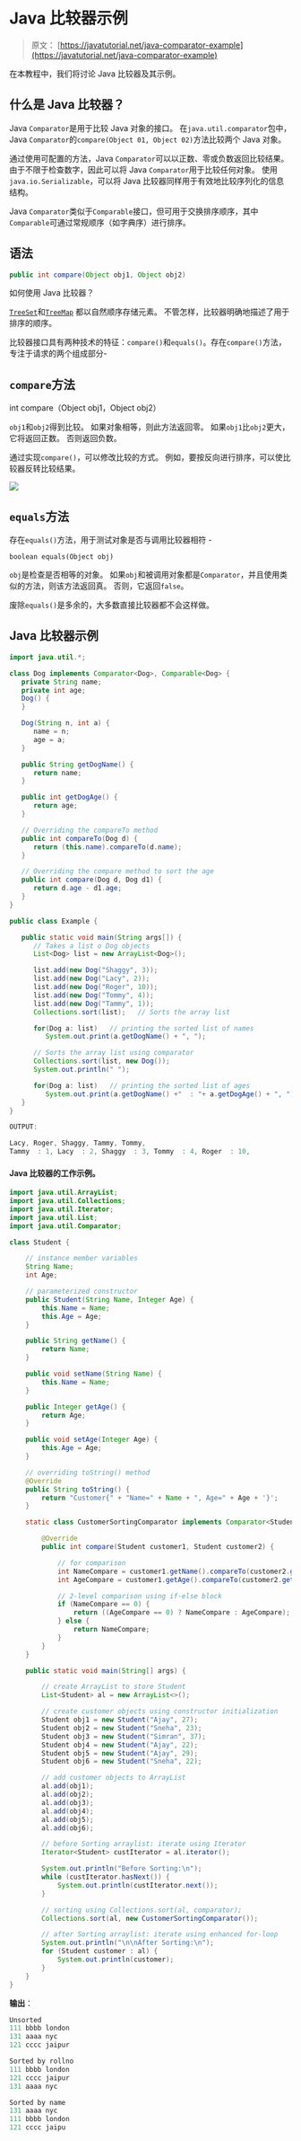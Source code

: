 # Java 比较器示例

> 原文： [https://javatutorial.net/java-comparator-example](https://javatutorial.net/java-comparator-example)

在本教程中，我们将讨论 Java 比较器及其示例。

## 什么是 Java 比较器？

Java `Comparator`是用于比较 Java 对象的接口。 在`java.util.comparator`包中，Java `Comparator`的`compare(Object 01, Object 02)`方法比较两个 Java 对象。

通过使用可配置的方法，Java `Comparator`可以以正数、零或负数返回比较结果。 由于不限于检查数字，因此可以将 Java `Comparator`用于比较任何对象。 使用`java.io.Serializable`，可以将 Java 比较器同样用于有效地比较序列化的信息结构。

Java `Comparator`类似于`Comparable`接口，但可用于交换排序顺序，其中`Comparable`可通过常规顺序（如字典序）进行排序。

## 语法

```java
public int compare(Object obj1, Object obj2)
```

如何使用 Java 比较器？

[`TreeSet`](https://javatutorial.net/java-treeset-example)和[`TreeMap`](https://javatutorial.net/java-treemap-example) 都以自然顺序存储元素。 不管怎样，比较器明确地描述了用于排序的顺序。

比较器接口具有两种技术的特征：`compare()`和`equals()`。存在`compare()`方法，专注于请求的两个组成部分-

## `compare`方法

int compare（Object obj1，Object obj2）

`obj1`和`obj2`得到比较。 如果对象相等，则此方法返回零。 如果`obj1`比`obj2`更大，它将返回正数。 否则返回负数。

通过实现`compare()`，可以修改比较的方式。 例如，要按反向进行排序，可以使比较器反转比较结果。

![](img/5bc3e122a9704c141357fc8a272d1863.jpg)

## `equals`方法

存在`equals()`方法，用于测试对象是否与调用比较器相符 -

`boolean equals(Object obj)`

`obj`是检查是否相等的对象。 如果`obj`和被调用对象都是`Comparator`，并且使用类似的方法，则该方法返回真。 否则，它返回`false`。

废除`equals()`是多余的，大多数直接比较器都不会这样做。

## Java 比较器示例

```java
import java.util.*;

class Dog implements Comparator<Dog>, Comparable<Dog> {
   private String name;
   private int age;
   Dog() {
   }

   Dog(String n, int a) {
      name = n;
      age = a;
   }

   public String getDogName() {
      return name;
   }

   public int getDogAge() {
      return age;
   }

   // Overriding the compareTo method
   public int compareTo(Dog d) {
      return (this.name).compareTo(d.name);
   }

   // Overriding the compare method to sort the age 
   public int compare(Dog d, Dog d1) {
      return d.age - d1.age;
   }
}

public class Example {

   public static void main(String args[]) {
      // Takes a list o Dog objects
      List<Dog> list = new ArrayList<Dog>();

      list.add(new Dog("Shaggy", 3));
      list.add(new Dog("Lacy", 2));
      list.add(new Dog("Roger", 10));
      list.add(new Dog("Tommy", 4));
      list.add(new Dog("Tammy", 1));
      Collections.sort(list);   // Sorts the array list

      for(Dog a: list)   // printing the sorted list of names
         System.out.print(a.getDogName() + ", ");

      // Sorts the array list using comparator
      Collections.sort(list, new Dog());
      System.out.println(" ");

      for(Dog a: list)   // printing the sorted list of ages
         System.out.print(a.getDogName() +"  : "+ a.getDogAge() + ", ");
   }
}
```

```java
OUTPUT:
```

```java
Lacy, Roger, Shaggy, Tammy, Tommy,
Tammy  : 1, Lacy  : 2, Shaggy  : 3, Tommy  : 4, Roger  : 10,
```

#### Java 比较器的工作示例。

```java
import java.util.ArrayList; 
import java.util.Collections; 
import java.util.Iterator; 
import java.util.List; 
import java.util.Comparator; 

class Student { 

    // instance member variables 
    String Name; 
    int Age; 

    // parameterized constructor 
    public Student(String Name, Integer Age) { 
        this.Name = Name; 
        this.Age = Age; 
    } 

    public String getName() { 
        return Name; 
    } 

    public void setName(String Name) { 
        this.Name = Name; 
    } 

    public Integer getAge() { 
        return Age; 
    } 

    public void setAge(Integer Age) { 
        this.Age = Age; 
    } 

    // overriding toString() method 
    @Override
    public String toString() { 
        return "Customer{" + "Name=" + Name + ", Age=" + Age + '}'; 
    } 

    static class CustomerSortingComparator implements Comparator<Student> { 

        @Override
        public int compare(Student customer1, Student customer2) { 

            // for comparison 
            int NameCompare = customer1.getName().compareTo(customer2.getName()); 
            int AgeCompare = customer1.getAge().compareTo(customer2.getAge()); 

            // 2-level comparison using if-else block 
            if (NameCompare == 0) { 
                return ((AgeCompare == 0) ? NameCompare : AgeCompare); 
            } else { 
                return NameCompare; 
            } 
        } 
    } 

    public static void main(String[] args) { 

        // create ArrayList to store Student 
        List<Student> al = new ArrayList<>(); 

        // create customer objects using constructor initialization 
        Student obj1 = new Student("Ajay", 27); 
        Student obj2 = new Student("Sneha", 23); 
        Student obj3 = new Student("Simran", 37); 
        Student obj4 = new Student("Ajay", 22); 
        Student obj5 = new Student("Ajay", 29); 
        Student obj6 = new Student("Sneha", 22); 

        // add customer objects to ArrayList 
        al.add(obj1); 
        al.add(obj2); 
        al.add(obj3); 
        al.add(obj4); 
        al.add(obj5); 
        al.add(obj6); 

        // before Sorting arraylist: iterate using Iterator 
        Iterator<Student> custIterator = al.iterator(); 

        System.out.println("Before Sorting:\n"); 
        while (custIterator.hasNext()) { 
            System.out.println(custIterator.next()); 
        } 

        // sorting using Collections.sort(al, comparator); 
        Collections.sort(al, new CustomerSortingComparator()); 

        // after Sorting arraylist: iterate using enhanced for-loop 
        System.out.println("\n\nAfter Sorting:\n"); 
        for (Student customer : al) { 
            System.out.println(customer); 
        } 
    } 
}
```

**输出**：

```java
Unsorted
111 bbbb london
131 aaaa nyc
121 cccc jaipur

Sorted by rollno
111 bbbb london
121 cccc jaipur
131 aaaa nyc

Sorted by name
131 aaaa nyc
111 bbbb london
121 cccc jaipu
```
